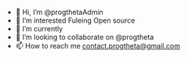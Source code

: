 - 👋 Hi, I’m @progthetaAdmin
- 👀 I’m interested Fuleing Open source
- 🌱 I’m currently
- 💞️ I’m looking to collaborate on @progtheta
- 📫 How to reach me contact.progtheta@gmail.com

<!---
progthetaAdmin/progthetaAdmin is a ✨ special ✨ repository because its `README.md` (this file) appears on your GitHub profile.
You can click the Preview link to take a look at your changes.
--->
